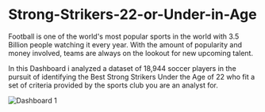 # Strong-Strikers-22-or-Under-in-Age

Football is one of the world's most popular sports in the world with 3.5 Billion people watching it every year. With the amount of popularity and money involved, teams are always on the lookout for new upcoming talent. 

In this Dashboard i analyzed a dataset of 18,944 soccer players in the pursuit of identifying the Best Strong Strikers Under the Age of 22 who fit a set of criteria provided by the sports club you are an analyst for.

![Dashboard 1](https://github.com/user-attachments/assets/83ff970a-1c13-4985-9857-fbf393c2c200)

